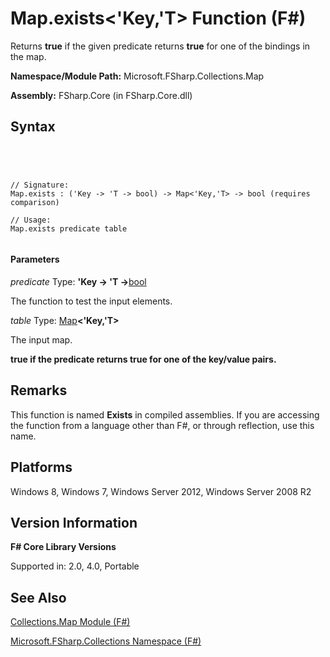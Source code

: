 # Map.exists<'Key,'T> Function (F#)

Returns **true** if the given predicate returns **true** for one of the bindings in the map.

**Namespace/Module Path:** Microsoft.FSharp.Collections.Map

**Assembly:** FSharp.Core (in FSharp.Core.dll)


## Syntax



```




// Signature:
Map.exists : ('Key -> 'T -> bool) -> Map<'Key,'T> -> bool (requires comparison)

// Usage:
Map.exists predicate table


```





#### Parameters
*predicate*
Type: **'Key -&gt; 'T -&gt;**[bool](http://msdn.microsoft.com/en-us/library/89c0cf9c-49ce-4207-a3be-555851a67dd5)


The function to test the input elements.


*table*
Type: [Map](http://msdn.microsoft.com/en-us/library/975316ea-55e3-4987-9994-90897ad45664)**&lt;'Key,'T&gt;**


The input map.



**true if the predicate returns true for one of the key/value pairs.**
## Remarks
This function is named **Exists** in compiled assemblies. If you are accessing the function from a language other than F#, or through reflection, use this name.


## Platforms
Windows 8, Windows 7, Windows Server 2012, Windows Server 2008 R2


## Version Information
**F# Core Library Versions**

Supported in: 2.0, 4.0, Portable




## See Also
[Collections.Map Module &#40;F&#35;&#41;](Collections.Map-Module-%5BFSharp%5D.md)

[Microsoft.FSharp.Collections Namespace &#40;F&#35;&#41;](Microsoft.FSharp.Collections-Namespace-%5BFSharp%5D.md)


